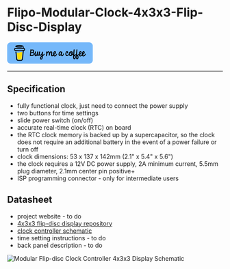 # Flipo-Modular-Clock-4x3x3-Flip-Disc-Display
<a href="https://www.buymeacoffee.com/marcinsaj"><img src="https://github.com/marcinsaj/marcinsaj/blob/main/Buy-me-a-coffee.png" /></a>

---
## Specification
- fully functional clock, just need to connect the power supply
- two buttons for time settings
- slide power switch (on/off)
- accurate real-time clock (RTC) on board
- the RTC clock memory is backed up by a supercapacitor, so the clock does not require an additional battery in the event of a power failure or turn off
- clock dimensions: 53 x 137 x 142mm (2.1" x 5.4" x 5.6")
- the clock requires a 12V DC power supply, 2A minimum current, 5.5mm plug diameter, 2.1mm center pin positive+
- ISP programming connector - only for intermediate users

## Datasheet
  - project website - to do
  - [4x3x3 flip-disc display repository](https://github.com/marcinsaj/Flipo-4x3x3-Flip-Disc-Display)
  - [clock controller schematic](https://github.com/marcinsaj/Flipo-Modular-Clock-4x3x3-Flip-Disc-Display/raw/main/datasheet/Modular-Flip-disc-Clock-Controller-4x3x3-Display-Schematic.pdf)
  - time setting instructions - to do
  - back panel description - to do

![Modular Flip-disc Clock Controller 4x3x3 Display Schematic](https://github.com/marcinsaj/Flipo-Modular-Clock-4x3x3-Flip-Disc-Display/blob/main/datasheet/Modular-Flip-disc-Clock-Controller-4x3x3-Display-Schematic.png)
